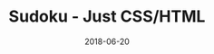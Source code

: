 ---
title: 'Sudoku - Just CSS/HTML'
description: 'Complete a sudoku puzzle without Javascript or server-side interaction.'
gametype: 'easy'
gameid: 58
date: 2018-06-20
tags: []
draft: false
type: 'games'
num19: [{'idx':1,'arr1':[1,2,3,4,5,6,7,8,9],'arr2':[1,2,3,4,5,6,7,8,9]},{'idx':2,'arr1':[1,2,3,4,5,6,7,8,9],'arr2':[1,2,3,4,5,6,7,8,9]},{'idx':3,'arr1':[1,2,3,4,5,6,7,8,9],'arr2':[1,2,3,4,5,6,7,8,9]},{'idx':4,'arr1':[1,2,3,4,5,6,7,8,9],'arr2':[1,2,3,4,5,6,7,8,9]},{'idx':5,'arr1':[1,2,3,4,5,6,7,8,9],'arr2':[1,2,3,4,5,6,7,8,9]},{'idx':6,'arr1':[1,2,3,4,5,6,7,8,9],'arr2':[1,2,3,4,5,6,7,8,9]},{'idx':7,'arr1':[1,2,3,4,5,6,7,8,9],'arr2':[1,2,3,4,5,6,7,8,9]},{'idx':8,'arr1':[1,2,3,4,5,6,7,8,9],'arr2':[1,2,3,4,5,6,7,8,9]},{'idx':9,'arr1':[1,2,3,4,5,6,7,8,9],'arr2':[1,2,3,4,5,6,7,8,9]}]
puzzle: [[0, 0, 0, 4, 0, 0, 5, 6, 0], [6, 5, 0, 8, 0, 0, 0, 9, 0], [9, 0, 0, 0, 6, 5, 0, 0, 0], [0, 0, 5, 6, 0, 2, 0, 1, 7], [0, 0, 7, 0, 8, 0, 2, 0, 0], [2, 1, 0, 5, 0, 3, 6, 0, 0], [0, 0, 0, 3, 1, 0, 0, 0, 9], [0, 2, 0, 0, 0, 8, 0, 5, 3], [0, 9, 8, 0, 0, 4, 0, 0, 0]]
layout: 'sudokucssstatic'
---